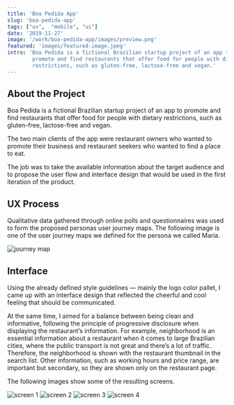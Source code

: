 ```yaml
---
title: 'Boa Pedida App'
slug: 'boa-pedida-app'
tags: ["ux",  "mobile", "ui"]
date: '2019-11-27'
image: '/work/boa-pedida-app/images/preview.png'
featured: 'images/featured-image.jpeg'
intro: 'Boa Pedida is a fictional Brazilian startup project of an app to
        promote and find restaurants that offer food for people with dietary
        restrictions, such as gluten-free, lactose-free and vegan.'
---
```


## About the Project

Boa Pedida is a fictional Brazilian startup project of an app to promote and
find restaurants that offer food for people with dietary restrictions, such as
gluten-free, lactose-free and vegan.

The two main clients of the app were restaurant owners who wanted to promote
their business and restaurant seekers who wanted to find a place to eat.

The job was to take the available information about the target audience and to
propose the user flow and interface design that would be used in the first
iteration of the product.

## UX Process

Qualitative data gathered through online polls and questionnaires was used to
form the proposed personas user journey maps. The following image is one of the
user journey maps we defined for the persona we called Maria.

![journey map](images/journey-map.png)

## Interface

Using the already defined style guidelines — mainly the logo color pallet, I
came up with an interface design that reflected the cheerful and cool feeling
that should be communicated.

At the same time, I aimed for a balance between being clean and informative,
following the principle of progressive disclosure when displaying the
restaurant’s information. For example, neighborhood is an essential information
about a restaurant when it comes to large Brazilian cities, where the public
transport is not great and there’s a lot of traffic. Therefore, the
neighborhood is shown with the restaurant thumbnail in the search list. Other
information, such as working hours and price range, are important but
secondary, so they are shown only on the restaurant page.

The following images show some of the resulting screens.

![screen 1](images/boa-pedida1.png)
![screen 2](images/boa-pedida2.png)
![screen 3](images/boa-pedida3.png)
![screen 4](images/boa-pedida4.png)